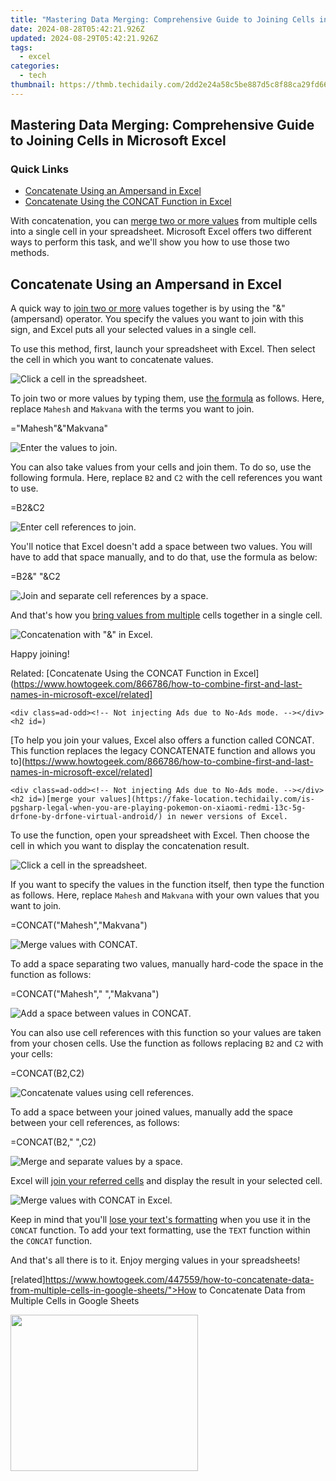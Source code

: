 ```yaml
---
title: "Mastering Data Merging: Comprehensive Guide to Joining Cells in Microsoft Excel"
date: 2024-08-28T05:42:21.926Z
updated: 2024-08-29T05:42:21.926Z
tags:
  - excel
categories:
  - tech
thumbnail: https://thmb.techidaily.com/2dd2e24a58c5be887d5c8f88ca29fd663a35485eda34d7682bda60157d137f8e.png
---
```


## Mastering Data Merging: Comprehensive Guide to Joining Cells in Microsoft Excel

### Quick Links

* [Concatenate Using an Ampersand in Excel](https://extra-approaches.techidaily.com/2024-approved-lens-legends-6-choices-the-finest-4k-dslrs-revealed/)
* [Concatenate Using the CONCAT Function in Excel](https://visual-screen-recording.techidaily.com/in-2024-steps-to-engage-in-a-virtual-meeting-via-devices-google/)

 With concatenation, you can [merge two or more values](https://fox-access.techidaily.com/2024-approved-demystifying-copyright-rules-for-your-musical-creations-on-insta/) from multiple cells into a single cell in your spreadsheet. Microsoft Excel offers two different ways to perform this task, and we'll show you how to use those two methods.

##  Concatenate Using an Ampersand in Excel

 A quick way to [join two or more](https://instagram-video-recordings.techidaily.com/updated-2024-approved-the-instagram-influencer-blueprint-from-few-to-a-thousand-fans/) values together is by using the "&" (ampersand) operator. You specify the values you want to join with this sign, and Excel puts all your selected values in a single cell.

 To use this method, first, launch your spreadsheet with Excel. Then select the cell in which you want to concatenate values.

![Click a cell in the spreadsheet.](https://static1.howtogeekimages.com/wordpress/wp-content/uploads/2022/03/1-excel-select-cell.png) 

 To join two or more values by typing them, use [the formula](https://games-able.techidaily.com/is-premium-play-on-demand-worth-it/) as follows. Here, replace `Mahesh` and `Makvana` with the terms you want to join.

="Mahesh"&"Makvana"

![Enter the values to join.](https://static1.howtogeekimages.com/wordpress/wp-content/uploads/2022/03/2-join-hard-coded-values.png) 

 You can also take values from your cells and join them. To do so, use the following formula. Here, replace `B2` and `C2` with the cell references you want to use.

=B2&C2

![Enter cell references to join.](https://static1.howtogeekimages.com/wordpress/wp-content/uploads/2022/03/3-merge-values-with-ampersand.png) 

 You'll notice that Excel doesn't add a space between two values. You will have to add that space manually, and to do that, use the formula as below:

=B2&" "&C2

![Join and separate cell references by a space.](https://static1.howtogeekimages.com/wordpress/wp-content/uploads/2022/03/4-merge-values-with-space.png) 

 And that's how you [bring values from multiple](https://location-social.techidaily.com/in-2024-how-to-sharefake-location-on-whatsapp-for-realme-narzo-60x-5g-drfone-by-drfone-virtual-android/) cells together in a single cell.

![Concatenation with "&" in Excel.](https://static1.howtogeekimages.com/wordpress/wp-content/uploads/2022/03/5-concatenated-values-excel.png) 

 Happy joining!

Related: [Concatenate Using the CONCAT Function in Excel](https://www.howtogeek.com/866786/how-to-combine-first-and-last-names-in-microsoft-excel/related]
    </p>

    <div class=ad-odd><!-- Not injecting Ads due to No-Ads mode. --></div><h2 id=)

[To help you join your values, Excel also offers a function called CONCAT. This function replaces the legacy CONCATENATE function and allows you to](https://www.howtogeek.com/866786/how-to-combine-first-and-last-names-in-microsoft-excel/related]
    </p>

    <div class=ad-odd><!-- Not injecting Ads due to No-Ads mode. --></div><h2 id=)[merge your values](https://fake-location.techidaily.com/is-pgsharp-legal-when-you-are-playing-pokemon-on-xiaomi-redmi-13c-5g-drfone-by-drfone-virtual-android/) in newer versions of Excel.

 To use the function, open your spreadsheet with Excel. Then choose the cell in which you want to display the concatenation result.

![Click a cell in the spreadsheet.](https://static1.howtogeekimages.com/wordpress/wp-content/uploads/2022/03/1-excel-select-cell.png) 

 If you want to specify the values in the function itself, then type the function as follows. Here, replace `Mahesh` and `Makvana` with your own values that you want to join.

=CONCAT("Mahesh","Makvana")

![Merge values with CONCAT.](https://static1.howtogeekimages.com/wordpress/wp-content/uploads/2022/03/6-join-values-with-concat.png) 

 To add a space separating two values, manually hard-code the space in the function as follows:

=CONCAT("Mahesh"," ","Makvana")

![Add a space between values in CONCAT.](https://static1.howtogeekimages.com/wordpress/wp-content/uploads/2022/03/7-add-space-concat.png) 

 You can also use cell references with this function so your values are taken from your chosen cells. Use the function as follows replacing `B2` and `C2` with your cells:

=CONCAT(B2,C2)

![Concatenate values using cell references.](https://static1.howtogeekimages.com/wordpress/wp-content/uploads/2022/03/8-cell-reference-concat.png) 

 To add a space between your joined values, manually add the space between your cell references, as follows:

=CONCAT(B2," ",C2)

![Merge and separate values by a space.](https://static1.howtogeekimages.com/wordpress/wp-content/uploads/2022/03/9-insert-space-concat.png) 

 Excel will [join your referred cells](https://location-social.techidaily.com/in-2024-how-to-sharefake-location-on-whatsapp-for-realme-narzo-60x-5g-drfone-by-drfone-virtual-android/) and display the result in your selected cell.

![Merge values with CONCAT in Excel.](https://static1.howtogeekimages.com/wordpress/wp-content/uploads/2022/03/10-concatenated-items-excel.png) 

 Keep in mind that you'll [lose your text's formatting](https://remote-screen-capture.techidaily.com/new-2024-approved-capture-video-perfection-in-minutes/) when you use it in the `CONCAT` function. To add your text formatting, use the `TEXT` function within the `CONCAT` function.

 And that's all there is to it. Enjoy merging values in your spreadsheets!

 \[related\]https://www.howtogeek.com/447559/how-to-concatenate-data-from-multiple-cells-in-google-sheets/">How to Concatenate Data from Multiple Cells in Google Sheets

<ins class="adsbygoogle"
     style="display:block"
     data-ad-format="autorelaxed"
     data-ad-client="ca-pub-7571918770474297"
     data-ad-slot="1223367746"></ins>



<ins class="adsbygoogle"
     style="display:block"
     data-ad-client="ca-pub-7571918770474297"
     data-ad-slot="8358498916"
     data-ad-format="auto"
     data-full-width-responsive="true"></ins>



<!-- affiliate ads begin -->
<a href="https://printrendy.pxf.io/c/5597632/1453721/17020" target="_top" id="1453721"><img src="//a.impactradius-go.com/display-ad/17020-1453721" border="0" alt="" width="300" height="250"/></a><img height="0" width="0" src="https://imp.pxf.io/i/5597632/1453721/17020" style="position:absolute;visibility:hidden;" border="0" />
<!-- affiliate ads end -->